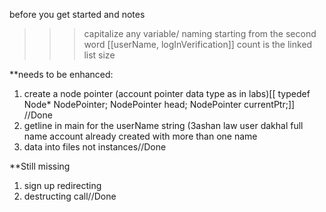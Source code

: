 before you get started and notes
>>>capitalize any variable/ naming starting from the second word [[userName, logInVerification]]
>>>count is the linked list size

**needs to be enhanced:
1) create a node pointer (account pointer data type as in labs)[[ typedef Node* NodePointer; NodePointer head; NodePointer currentPtr;]] //Done
2) getline in main for the userName string (3ashan law user dakhal full name account already created with more than one name
3) data into files not instances//Done

**Still missing
1) sign up redirecting
2) destructing call//Done
   

  
